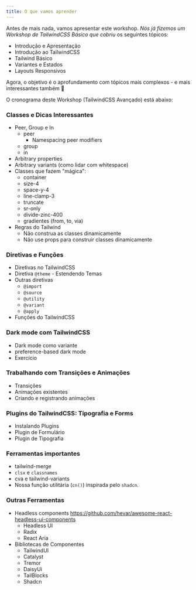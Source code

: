 ```yaml
---
title: O que vamos aprender
---
```



Antes de mais nada, vamos apresentar este workshop. *Nós já fizemos um Workshop de TailwindCSS Básico que cobriu* os seguintes tópicos:

- Introdução e Apresentação
- Introdução ao TailwindCSS
- Tailwind Básico
- Variantes e Estados
- Layouts Responsivos

Agora, o objetivo é o aprofundamento com tópicos mais complexos - e mais interessantes também 👀

O cronograma deste Workshop (TailwindCSS Avançado) está abaixo:

### Classes e Dicas Interessantes

- Peer, Group e In
  - peer
    - Namespacing peer modifiers
  - group
  - in
- Arbitrary properties
- Arbitrary variants (como lidar com whitespace)
- Classes que fazem "mágica":
  - container
  - size-4
  - space-y-4
  - line-clamp-3
  - truncate
  - sr-only
  - divide-zinc-400
  - gradientes (from, to, via)
- Regras do Tailwind
  - Não construa as classes dinamicamente
  - Não use props para construir classes dinamicamente

### Diretivas e Funções

- Diretivas no TailwindCSS
- Diretiva `@theme` - Estendendo Temas
- Outras diretivas
  - `@import`
  - `@source`
  - `@utility`
  - `@variant`
  - `@apply`
- Funções do TailwindCSS

### Dark mode com TailwindCSS

- Dark mode como variante
- preference-based dark mode
- Exercício

### Trabalhando com Transições e Animações

- Transições
- Animações existentes
- Criando e registrando animações

### Plugins do TailwindCSS: Tipografia e Forms

- Instalando Plugins
- Plugin de Formulário
- Plugin de Tipografia

### Ferramentas importantes

- tailwind-merge
- `clsx` e `classnames`
- cva e tailwind-variants
- Nossa função utilitária (`cn()`) inspirada pelo `shadcn`.

### Outras Ferramentas

- Headless components <https://github.com/hevar/awesome-react-headless-ui-components>
  - Headless UI
  - Radix
  - React Aria
- Bibliotecas de Componentes
  - TailwindUI
  - Catalyst
  - Tremor
  - DaisyUi
  - TailBlocks
  - Shadcn
